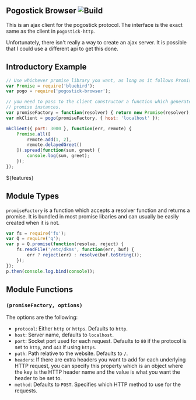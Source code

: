 ## Pogostick Browser ![Build](https://travis-ci.org/AGhost-7/pogostick.svg?branch=master)

This is an ajax client for the pogostick protocol. The interface is the exact 
same as the client in `pogostick-http`.

Unfortunately, there isn't really a way to create an ajax server. It is
possible that I could use a different api to get this done.

## Introductory Example

```javascript
// Use whichever promise library you want, as long as it follows Promises/A+ spec.
var Promise = require('bluebird');
var pogo = require('pogostick-browser');

// you need to pass to the client constructor a function which generates
// promise instances.
var promiseFactory = function(resolver) { return new Promise(resolver); };
var mkClient = pogo(promiseFactory, { host: 'localhost' });

mkClient({ port: 3000 }, function(err, remote) {
	Promise.all([
		remote.add(1, 2),
		remote.delayedGreet()
	]).spread(function(sum, greet) {
		console.log(sum, greet);
	});
});

```

${features}

## Module Types
`promiseFactory` is a function which accepts a resolver function and returns
a promise. It is bundled in most promise libaries and can usually be easily
created when it is not.

```javascript
var fs = require('fs');
var Q = require('q');
var p = Q.promise(function(resolve, reject) {
	fs.readFile('/etc/dkms', function(err, buf) {
		err ? reject(err) : resolve(buf.toString());
	});
});
p.then(console.log.bind(console));
```

## Module Functions

### `(promiseFactory, options)`

The options are the following:
- `protocol`: Either `http` or `https`. Defaults to `http`.
- `host`: Server name, defaults to `localhost`.
- `port`: Socket port used for each request. Defaults to `80` if the protocol
is set to `http`, and `443` if using `https`.
- `path`: Path relative to the website. Defaults to `/`.
- `headers`: If there are extra headers you want to add for each underlying 
HTTP request, you can specify this property which is an object where the key
is the HTTP header name and the value is what you want the header to be set to.
- `method`: Defaults to `POST`. Specifies which HTTP method to use for the 
requests.

